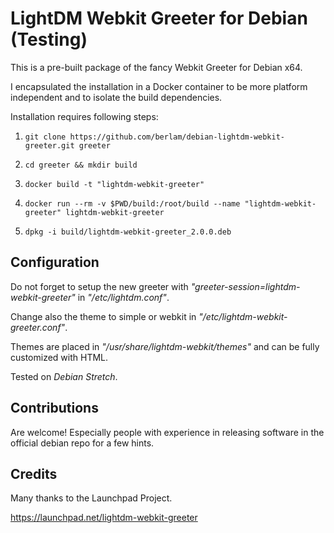 # LightDM Webkit Greeter for Debian (Testing)
This is a pre-built package of the fancy Webkit Greeter for Debian x64.

I encapsulated the installation in a Docker container to be more platform independent and to isolate the build dependencies.

Installation requires following steps:

1. `git clone https://github.com/berlam/debian-lightdm-webkit-greeter.git greeter`

2. `cd greeter && mkdir build`

3. `docker build -t "lightdm-webkit-greeter"`

4. `docker run --rm -v $PWD/build:/root/build --name "lightdm-webkit-greeter" lightdm-webkit-greeter`

5. `dpkg -i build/lightdm-webkit-greeter_2.0.0.deb`

## Configuration

Do not forget to setup the new greeter with _"greeter-session=lightdm-webkit-greeter"_ in _"/etc/lightdm.conf"_.

Change also the theme to simple or webkit in _"/etc/lightdm-webkit-greeter.conf"_.

Themes are placed in _"/usr/share/lightdm-webkit/themes"_ and can be fully customized with HTML.

Tested on _Debian Stretch_.

## Contributions

Are welcome! Especially people with experience in releasing software in the official debian repo for a few hints.

## Credits

Many thanks to the Launchpad Project.

https://launchpad.net/lightdm-webkit-greeter
